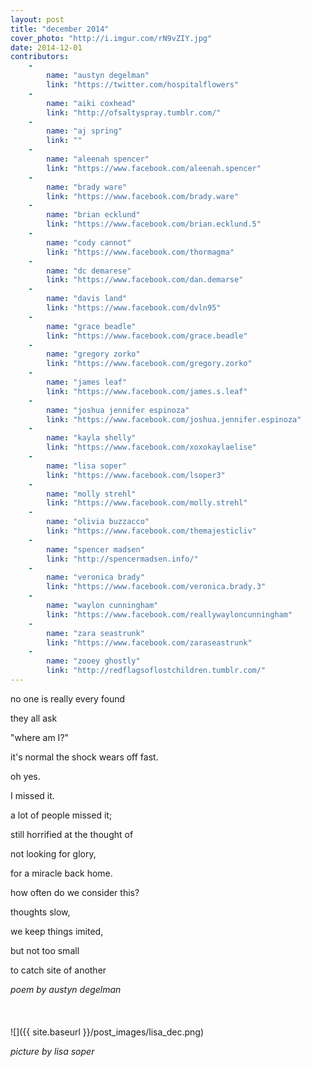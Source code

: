```yaml
---
layout: post
title: "december 2014"
cover_photo: "http://i.imgur.com/rN9vZIY.jpg"
date: 2014-12-01
contributors:
    -
        name: "austyn degelman"
        link: "https://twitter.com/hospitalflowers"
    -
        name: "aiki coxhead"
        link: "http://ofsaltyspray.tumblr.com/"
    -
        name: "aj spring"
        link: ""
    -
        name: "aleenah spencer"
        link: "https://www.facebook.com/aleenah.spencer"
    -
        name: "brady ware"
        link: "https://www.facebook.com/brady.ware"
    -
        name: "brian ecklund"
        link: "https://www.facebook.com/brian.ecklund.5"
    -
        name: "cody cannot"
        link: "https://www.facebook.com/thormagma"
    -
        name: "dc demarese"
        link: "https://www.facebook.com/dan.demarse"
    -
        name: "davis land"
        link: "https://www.facebook.com/dvln95"
    -
        name: "grace beadle"
        link: "https://www.facebook.com/grace.beadle"
    -
        name: "gregory zorko"
        link: "https://www.facebook.com/gregory.zorko"
    -
        name: "james leaf"
        link: "https://www.facebook.com/james.s.leaf"
    -
        name: "joshua jennifer espinoza"
        link: "https://www.facebook.com/joshua.jennifer.espinoza"
    -
        name: "kayla shelly"
        link: "https://www.facebook.com/xoxokaylaelise"
    -
        name: "lisa soper"
        link: "https://www.facebook.com/lsoper3"
    -
        name: "molly strehl"
        link: "https://www.facebook.com/molly.strehl"
    -
        name: "olivia buzzacco"
        link: "https://www.facebook.com/themajesticliv"
    -
        name: "spencer madsen"
        link: "http://spencermadsen.info/"
    -
        name: "veronica brady"
        link: "https://www.facebook.com/veronica.brady.3"
    -
        name: "waylon cunningham"
        link: "https://www.facebook.com/reallywayloncunningham"
    -
        name: "zara seastrunk"
        link: "https://www.facebook.com/zaraseastrunk"
    -
        name: "zooey ghostly"
        link: "http://redflagsoflostchildren.tumblr.com/"
---
```



no one is really every found

they all ask

"where am I?"

it's normal the shock wears off fast.

oh yes.

I missed it.

a lot of people missed it;

still horrified at the thought of

not looking for glory,

for a miracle back home.

how often do we consider this?

thoughts slow,

we keep things imited,

but not too small

to catch site of another


*poem by austyn degelman*
<br><br><br><br>
![]({{ site.baseurl }}/post_images/lisa_dec.png)

*picture by lisa soper*